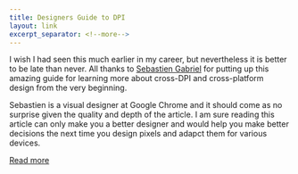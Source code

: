 ```yaml
---
title: Designers Guide to DPI
layout: link
excerpt_separator: <!--more-->
---
```


I wish I had seen this much earlier in my career, but nevertheless it is better to be late than never. 
All thanks to [Sebastien Gabriel](http://sebastien-gabriel.com/) for putting up this amazing guide for learning more about cross-DPI and cross-platform design from the very beginning.

<!--more-->

Sebastien is a visual designer at Google Chrome and it should come as no surprise given the quality and depth of the article. I am sure reading this article can only make you a better designer and would help you make better decisions the next time you design pixels and adapct them for various devices.

[Read more](http://sebastien-gabriel.com/designers-guide-to-dpi/home)